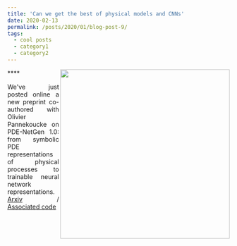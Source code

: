 ```yaml
---
title: 'Can we get the best of physical models and CNNs'
date: 2020-02-13
permalink: /posts/2020/01/blog-post-9/
tags:
  - cool posts
  - category1
  - category2
---
```


<div style="text-align: justify"> 
<img src="https://rfablet.github.io/images/figPDENetGen_Burgers202002.jpg" width="384" align ="right">
****
  
We've just posted online a new preprint co-authored with Olivier Pannekoucke on PDE-NetGen 1.0: 
from symbolic PDE representations of physical processes to trainable neural network representations.
<a href="https://arxiv.org/pdf/2002.01029.pdf"> Arxiv</a> / <a href="https://github.com/opannekoucke/pdenetgen"> Associated code</a>


